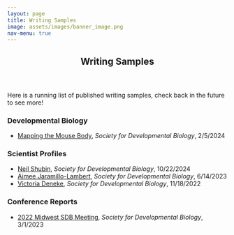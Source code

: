 ```yaml
---
layout: page
title: Writing Samples
image: assets/images/banner_image.png
nav-menu: true
---
```


<!-- Main -->
<div id="main" class="alt">

<!-- One -->
<section id="one">
	 <div class="inner">
		<header class="major">
			<h1>Writing Samples</h1>
		</header>
    <p>Here is a running list of published writing samples, check back in the future to see more!</p>

<div class="row">
	<div class="12u 12u$(small)">
		<h3>Developmental Biology</h3>
<ul>
	<li> <a href="https://www.sdbonline.org/resource?ResourceID=4324"> Mapping the Mouse Body</a>, <i>Society for Developmental Biology</i>, 2/5/2024</li>

</ul>	

<div class="row">
	<div class="12u 12u$(small)">
			<h3>Scientist Profiles</h3>
<ul>
		<li> <a href="https://www.sdbonline.org/resource?ResourceID=4377"> Neil Shubin</a>, <i>Society for Developmental Biology</i>, 10/22/2024</li>
  		<li> <a href="https://www.sdbonline.org/resource?ResourceID=4206"> Aimee Jaramillo-Lambert</a>, <i>Society for Developmental Biology</i>, 6/14/2023</li>
    		<li> <a href="https://www.sdbonline.org/resource?ResourceID=4107"> Victoria Deneke</a>, <i>Society for Developmental Biology</i>, 11/18/2022</li>

</ul>

<div class="row">
	<div class="12u 12u$(small)">
			<h3>Conference Reports</h3>
<ul>
		<li> <a href="https://www.sdbonline.org/resource?ResourceID=4167"> 2022 Midwest SDB Meeting</a>, <i>Society for Developmental Biology</i>, 3/1/2023</li>

</ul>	

